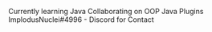 Currently learning Java
Collaborating on OOP Java Plugins
ImplodusNuclei#4996 - Discord for Contact

<!---
NinjaMandalorian/NinjaMandalorian is a ✨ special ✨ repository because its `README.md` (this file) appears on your GitHub profile.
You can click the Preview link to take a look at your changes.
--->
